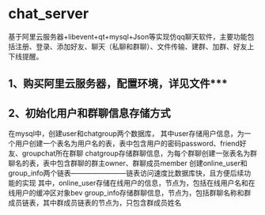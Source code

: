 # chat_server
基于阿里云服务器+libevent+qt+mysql+Json等实现仿qq聊天软件，主要功能包括注册、登录、添加好友、聊天（私聊和群聊）、文件传输、建群、加群、好友上下线提醒。
## 1、购买阿里云服务器，配置环境，详见文件***
## 2、初始化用户和群聊信息存储方式
在mysql中，创建user和chatgroup两个数据库，
其中user存储用户信息，为一个用户创建一个表名为用户名的表，表中包含用户的密码password、friend好友、groupchat所在群聊
chatgroup存储群聊信息，为每个群聊创建一张表名为群聊名的表，表中包含群聊的群主owner、群聊成员member
创建online_user和group_info两个链表————————链表访问速度比数据库快，且方便后续功能的实现
其中，online_user存储在线用户的信息，节点为<user>，包括在线用户名和在线用户的缓冲区对象bev
group_info存储群聊信息，节点为<Group>，包括群聊名称和群成员链表，其中群成员链表的节点为<GroupUser>，只包含群成员姓名
